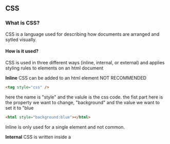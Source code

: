 ## CSS

### What is CSS?

CSS is a language used for describing how documents are arranged and sytled visually.

#### How is it used?

CSS is used in three different ways (inline, internal, or external) and applies styling rules to elements on an html document

**Inline** CSS can be added to an html element NOT RECOMMENDED

```html
<tag style="css" />
```

here the name is "style" and the valule is the css code.
the fist part here is the property we want to change, "background" and the value we want to set it to "blue

```html
<html style="background:blue"></html>
```

Inline is only used for a single element and not common.

**Internal** CSS is written inside a <style> element. NOT RECOMMENDED

```html
<style>
  css
</style>
```

While Inline CSS applies to a specific element, Internal applies to the entire html document. The below code applies the red value to the background property to all p elements in the html document.

```html
<html>
  <head>
    <style>
      p {
        background: red;
      }
    </style>
  </head>
</html>
```

**External** CSS links to an external CSS document

```html
<link href="./styles.css" rel="stylesheet" />
```

External CSS styling is useful for multi-page websites

This CSS code lives in an external file, usually styles.css or main.css

To connect the html document to the external css code you will add a link element to the head of the html.

The link element needs two properties: the "rel" which determines the role the linked file has in relationship to the html file and the "href" which lists the directory

External is most common.

```html
<link href="./styles.css" rel="stylesheet" />
```

### CSS Selectors

Selectors are used to select parts of the html to apply CSS code to.

CSS code is made of 3 parts

selector (paragraph tags), property (color) and value (blue)

#### Types of Selectors

**Element Selector** A selector that applies to every occurance of a selector

```css
h2 {
  color: red;
}
```

This will make the color property of every h2 element red.

**Class Selector** A selector that applies to a certain class of elements

```css
.blue-heading {
  color: blue;
}
```

This will make the color property of all html elements with the class red-heading red.

What is a class?

A class is an attribute that can be added to html elements to group the same css rules.

```html
<h3 class="blue-heading">Heading</h3>
<h3>Heading</h3>
```

The html code above will make the h3 element with the class blue-heading blue

**Id Selector** should only be applied to a single element in an entire html document. That html element should only have one id applied to it, this should be a unique element.

```css
#main {
  color: grey;
}
```

This will make the color property of the html element with the main id grey.

**Attribute selector** can be used to specify elements with specific attributes or attribute values.

````css
p[draggable="false"]{
  color:red;
}```
````

This css will make all p elements with the draggable value of false red.

**Universal Selector** will apply to every element

````css
* {
  color: blue;
}```
````
